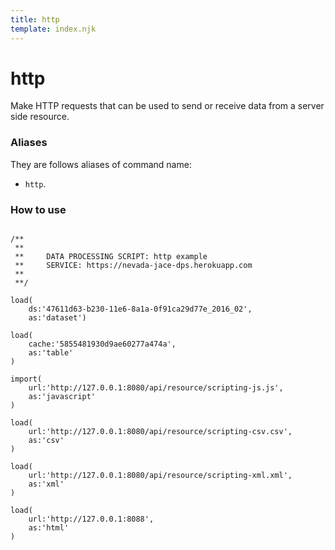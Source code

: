 ```yaml
---
title: http
template: index.njk
---
```

# http
Make HTTP requests that can be used to send or receive data from a server side resource.


### Aliases
They are follows aliases of command name: 
+ ```http```.


### How to use

```dps

/**
 **
 **     DATA PROCESSING SCRIPT: http example
 **     SERVICE: https://nevada-jace-dps.herokuapp.com
 **
 **/

load(
    ds:'47611d63-b230-11e6-8a1a-0f91ca29d77e_2016_02',
    as:'dataset')

load(
    cache:'5855481930d9ae60277a474a',
    as:'table'
)

import(
    url:'http://127.0.0.1:8080/api/resource/scripting-js.js',
    as:'javascript'
)

load(
    url:'http://127.0.0.1:8080/api/resource/scripting-csv.csv',
    as:'csv'
)

load(
    url:'http://127.0.0.1:8080/api/resource/scripting-xml.xml',
    as:'xml'
)

load(
    url:'http://127.0.0.1:8088',
    as:'html'
)

```
